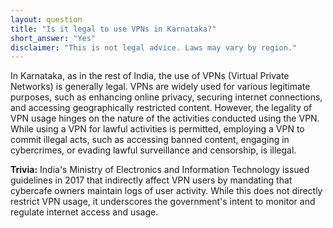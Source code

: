 ```yaml
---
layout: question
title: "Is it legal to use VPNs in Karnataka?"
short_answer: "Yes"
disclaimer: "This is not legal advice. Laws may vary by region."
---
```


In Karnataka, as in the rest of India, the use of VPNs (Virtual Private Networks) is generally legal. VPNs are widely used for various legitimate purposes, such as enhancing online privacy, securing internet connections, and accessing geographically restricted content. However, the legality of VPN usage hinges on the nature of the activities conducted using the VPN. While using a VPN for lawful activities is permitted, employing a VPN to commit illegal acts, such as accessing banned content, engaging in cybercrimes, or evading lawful surveillance and censorship, is illegal.

**Trivia:** India's Ministry of Electronics and Information Technology issued guidelines in 2017 that indirectly affect VPN users by mandating that cybercafe owners maintain logs of user activity. While this does not directly restrict VPN usage, it underscores the government's intent to monitor and regulate internet access and usage.
